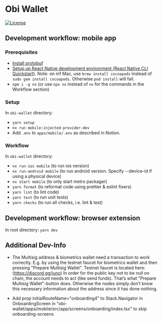 # Obi Wallet

[![License](https://img.shields.io/badge/License-Apache%202.0-blue.svg)](https://opensource.org/licenses/Apache-2.0)

## Development workflow: mobile app

### Prerequisites

- [Install protobuf](https://grpc.io/docs/protoc-installation/)
- [Setup up React Native development environment (React Native CLI Quickstart)](https://reactnative.dev/docs/environment-setup).
Note: on m1 Mac, use `brew install cocoapods` instead of `sudo gem install cocoapods`. Otherwise `pod install` will fail.
- `npm i -g nx` (or use `npx nx` instead of `nx` for the commands in the Workflow section)

### Setup

In `obi-wallet` directory:

- `yarn setup`
- `nx run mobile:injected-provider-dev`
- Add `.env` to `apps/mobile/.env` as described in Notion.

### Workflow

In `obi-wallet` directory:

- `nx run-ios mobile` (to run ios version)
- `nx run-android mobile` (to run android version. Specify --device-id if using a physical device)
- `nx start mobile` (to only start metro packager)
- `yarn format` (to reformat code using prettier & eslint fixers)
- `yarn lint` (to lint code)
- `yarn test` (to run unit tests)
- `yarn checks` (to run all checks, i.e. lint & test)

## Development workflow: browser extension

In root directory: `yarn dev`

## Additional Dev-Info

- The Multisig address & biometrics wallet need a transaction to work correctly. E.g. by using the testnet faucet for biometrics wallet and then pressing "Prepare Multisig Wallet". Testnet faucet is located here: (https://discord.gg/juno)
In order for the public key not to be null on chain, the account needs to act (like send funds). That’s what "Prepare Multisig Wallet"-button does. Otherwise the nodes simply don’t know this necessary information about the address since it has done nothing.

- Add prop initialRouteName="onboarding4" to Stack.Navigator in OnboardingScreen in "obi-wallet/apps/mobile/src/app/screens/onboarding/index.tsx" to skip onboarding-screens

